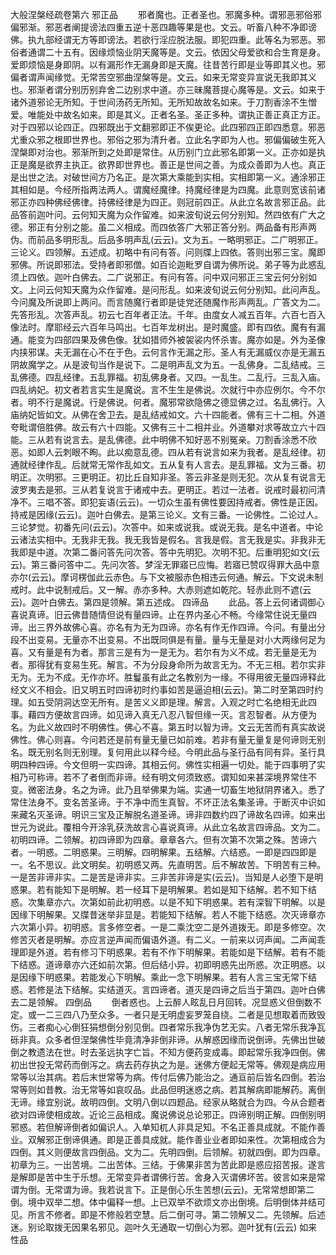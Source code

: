 <!-- { "loadSidebar": true } -->
大般涅槃经疏卷第六
邪正品
　　邪者魔也。正者圣也。邪魔多种。谓邪恶邪俗邪偏邪渐。邪恶者阐提谤法四重五逆十恶四趣等果是也。文云。听畜八种不净即谤佛。执九部经谓无方等即谤法。若欲行淫应脱法服。即犯四重。此等名为邪恶。邪俗者通谓二十五有。因缘烦恼业阴天魔等是。文云。依因父母爱欲和合生育是身。爱即烦恼是身即阴。以有漏形作无漏身即是天魔。往昔苦行即是业等即其义也。邪偏者谓声闻缘觉。无常苦空邪曲涅槃等是。文云。如来无常变异宣说无我即其义也。邪渐者谓分别历别弃舍二边别求中道。亦三昧魔菩提心魔等是。文云。如来于诸外道邪论无所知。于世间汤药无所知。无所知故故名如来。于刀割香涂不生憎爱。唯能处中故名如来。即是其义。正者名圣。圣正多种。谓执正善正真正方正。对于四邪以论四正。四邪既出于文翻邪即正不俟更论。此四邪四正即四悉意。邪恶尤重众邪之根即世界也。邪俗之邪为清升者。立此名字即为人也。邪偏偏破生死入涅槃即对治也。邪渐所到之处即是常住。从历别门立此邪名即第一义。正亦如是执正是魔是欲界主执正。欲界即世界也。善正是世间之善。为成众善即为人也。真正是出世之法。对破世间方乃名正。是次第大乘能到实相。实相即第一义。通涂邪正其相如是。今经所指两法两人。谓魔经魔律。持魔经律是为四魔。此意则宽该前诸邪正亦四种佛经佛律。持佛经律是为四正。则冠前四正。从此立名故言邪正品。此品答前迦叶问。云何知天魔为众作留难。如来波旬说云何分别知。然四依有广大之德。邪正有分别之能。虽二义相成。而四依答广大邪正答分别。两品备有形声两伪。而前品多明形乱。后品多明声乱(云云)。文为五。一略明邪正。二广明邪正。三论义。四领解。五述成。初略中有问有答。问则牒上四依。答则出邪三宝。魔即邪佛。所说即邪法。受持者即邪僧。如百论迦毗罗自谓为佛所说。弟子等为此惑乱须上四依。迦叶白佛去。二广说邪正。有问有答。问中双问邪正三宝云何分别如文。上问云何知天魔为众作留难。是问形乱。如来波旬说云何分别知。此问声乱。今问魔及所说即上两问。而言随魔行者即是徒党还随魔作形声两乱。广答文为二。先答形乱。次答声乱。初云七百年者正法。千年。由度女人减五百年。六百七百入像法时。摩耶经云六百年马鸣出。七百年龙树出。是时魔盛。即有四依。魔有有漏通。能变为四部四果及佛色像。犹如猎师外被袈裟内怀杀害。魔亦如是。外为圣像内挟邪谋。夫无漏在心不在于色。云何言作无漏之形。圣人有无漏威仪亦是无漏五阴故魔学之。从是波旬当作是说下。二是明声乱文为五。一乱佛身。二乱结戒。三乱佛德。四乱经律。五乱罪福。初乱佛身者。又四。一乱生。二乱行。三乱入庙。四乱纳妃。初文者若言实生是魔说。言不生生是佛说。次就行中亦应例尔。今不尔者。明不行是魔说。行是佛说。何者。魔邪常欲隐佛之德显佛之过。名乱佛行。入庙纳妃皆如文。从佛在舍卫去。是乱结戒如文。六十四能者。佛有三十二相。外道夸毗谓倍胜佛。故云有六十四能。又佛有三十二相并业。外道攀对求等故立六十四能。三从若有说言去。是乱佛德。此中明佛不知好恶不别冤亲。刀割香涂悉不欣恶。如即人云刺眼不眴。此以痴意乱德。四从若有说言如来为我者。是乱经律。初通就经律作乱。后就常无常作乱如文。五从复有人言去。是乱罪福。文为三番。初明正。次明邪。三更明正。初比丘自知非圣。答云非圣是则无犯。次从复有说言无波罗夷去是邪。三从若复说言于诸戒中去。更明正。若过一法者。说戒时最初问清净不。三唱不答。即犯妄语(云云)。一切众生虽有佛性要因持戒者。佛性是正因。持戒是因缘(云云)。迦叶白佛去。是第三论义。文有三番。一论佛性。二论过人。三论梦觉。初番先问(云云)。次答中。如来或说我。或说无我。是名中道者。中论云诸法实相中。无我非无我。我无我皆是假名。言我是假。言无我是实。非我非无我即是中道。次第二番问答先问次答。答中先明犯。次明不犯。后重明犯如文(云云)。第三番问答中二。先问次答。梦淫无罪寤已应悔。若寤已赞叹得罪大品中意亦尔(云云)。摩诃楞伽此云赤色。与下文被服赤色相违云何通。解云。下文说未制戒时。此中说制戒后。又一解。赤亦多种。大赤则遮如乾陀。轻赤此则不遮(云云)。迦叶白佛去。第四是领解。第五述成。
四谛品
　　此品。答上云何诸调御心喜说真谛。旧云佛昔随情但说有量四谛。止在界内圣心不畅。今缘常住说无量四谛。出三界外故佛心喜。亦名有为无为四谛。亦名有作无作四谛。今问。有量出分段不出变易。无量亦不出变易。不出既同俱是有量。量与无量是对小大两缘何足为喜。又有量是有为者。那言三是有为一是无为。若尔有为义不成。若无量是无为者。那得犹有变易生死。解言。不为分段身命所为故言无为。不无三相。若尔实非无为。无为不成。无作亦坏。胜鬘虽有此之名教别为一缘。不得用彼无量四谛释此经文义不相会。旧又明五时四谛初时约事如苦是逼迫相(云云)。第二时至第四时约理。如五受阴洞达空无所有。是苦义义即是理。解言。入观之时亡名绝相无此四事。藉四方便故言四谛。如见谛入真无八忍八智但缘一灭。言忍智者。从方便为名。为此义故四时不明佛性。佛心不喜。第五时以智为谛。文云无苦而有真实故说佛性。佛心则喜。今问若还是前有量无量已如前难。若非有量无量复是何谛则无别名。既无别名则无别理。复何用此以释今经。今明此品与圣行品有同有异。圣行具明四种四谛。今文但明一实四谛。其相云何。佛性实相遍一切处。能于四事明了实相乃可称谛。若不了者倒而非谛。经有明文何须致惑。谓知如来甚深境界常住不变。微密法身。名之为谛。此乃且举佛果为端。实通一切畜生地狱阴界诸入。悉了常住法身不。变名苦圣谛。于不净中而生真智。不坏正法名集圣谛。于断灭中识如来藏名灭圣谛。明识三宝及正解脱名道圣谛。谛非四数约四了谛故名四谛。如来出世元为说此。覆相今开涂乳获洗故言心喜说真谛。从此立名故言四谛品。文为二。初明四谛。二领解。初四谛即为四章。章章各六。但有次第不次第之殊。苦谛六者。一明惑。二明惑果。三明解。四明解果。五结解。六结惑。一即是四四即是一。名不思议。此文明矣。初明惑又两。先直明苦。后不解故苦。下明苦有三种。一是苦非谛非实。二是苦是谛非实。三非苦非谛是实(云云)。当知是人必堕下是明惑果。若有能知下是明解。若一经耳下是明解果。若如是知下结解。若不知下结惑。次集章亦六。次第如前此初明惑。以是不知下明惑果。若有深智下明解。以是因缘下明解果。又牒昔迷举非显是。若能知下结解。若人不能下结惑。次灭谛章亦六次第小异。初明惑。言多修空者。一是二乘沈空二是外道拨无。即是多修空。次修苦灭者是明解。亦应言逆声闻而偏语外道。有二义。一前来以诃声闻。二声闻乖理即是外道。若有修习下明惑果。若有不作下明解果。若能如是下结解。若有不能下结惑。道谛章亦六还如前次第。但后结小异。初即明惑先出所惑。次正明惑。以是因缘下明惑果。若能发心下明解。乘此一念下明解果。若有人言三宝无常下结惑。若修是法下结解。实结道灭。言四谛者。道灭是四谛之后当于第四。迦叶白佛去二是领解。
四倒品
　　倒者惑也。上云醉人眩乱日月回转。况显惑义但倒数不定。或一二三四八乃至众多。一者只是无明虚妄罗笼自绕。二者是见想取着而致毁伤。三者痴心心倒狂狷想倒分别见倒。四者常乐我净伪艺无实。八者无常乐我净瓦砾非真。众多者但涅槃佛性毕竟清净非倒非谛。从解惑因缘而说倒谛。先佛出世破倒之教遗法在世。时去圣远执字亡旨。不知方便药变成毒。即起常乐我净四倒。佛初出世投无常药而倒泻之。病去药存执之为是。迷佛方便起无常等。佛观是病应用常等以治其病。若后末世常等为病。传付后佛乃能治之。通亘前后皆名四倒。若治常等则如昔教。治无常等如哀叹品。此品但明迷惑之病。若其解病即能解药。离倒无谛。缘宜别说。故明四倒。文明八倒以四题品。经家从略就合为四。今从合题者欲对四谛使相成故。近论三品相成。魔说佛说总论邪正。四谛别明正解。四倒别明邪惑。若但解谛倒者如偏识人。入单知杌人非具足知。不名正善具成就。不能作善业。双解邪正倒谛俱通。即是正善具成就。能作善业业者即如来性。次第相成合为四倒。其义则便故言四倒品。文为二。先明四倒。后领解。初就四倒。即为四章。初章为三。一出苦境。二出苦体。三结。于佛果非苦为苦此即是惑应招苦报。遂言是解即是苦中生于乐想。无常变异者谓佛行苦。舍身入灭谓佛坏苦。彼言如来是常谓为倒。无常谓为谛。我若说言下。正是倒心乐生苦想(云云)。无常常想即第二倒。境中双举二想。体中偏释一想。上已双举不欲烦文亦出倒境。后明倒体并结可见。所言不修者。即是不修般若空慧。后二倒可寻。第二领解又二。先领解。后述迷。别论取拨无因果名邪见。迦叶久无通取一切倒心为邪。迦叶犹有(云云)
如来性品

